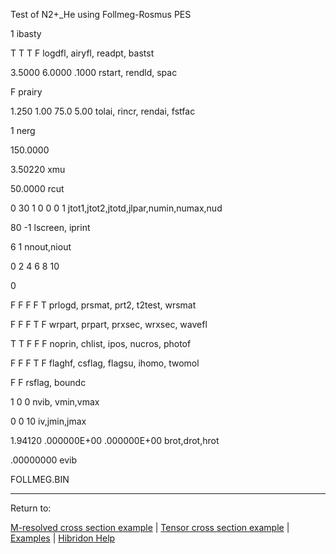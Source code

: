 

Test of N2+_He using Follmeg-Rosmus PES

1                             ibasty

T  T  T  F                     logdfl, airyfl, readpt, bastst

3.5000    6.0000     .1000   rstart, rendld, spac

F                              prairy

1.250      1.00    75.0  5.00  tolai, rincr, rendai, fstfac

1                             nerg

150.0000

3.50220                      xmu

50.0000                       rcut

0  30   1   0   0   0   1     jtot1,jtot2,jtotd,jlpar,numin,numax,nud

80  -1                         lscreen, iprint

6    1                       nnout,niout

0    2    4    6    8   10

0

F  F  F  F  T                  prlogd, prsmat, prt2, t2test, wrsmat

F  F  F  T  F                  wrpart, prpart, prxsec, wrxsec, wavefl

T  T  F  F  F                  noprin, chlist, ipos, nucros, photof

F  F  F  T  F                  flaghf, csflag, flagsu, ihomo, twomol

F  F                           rsflag, boundc

1   0   0                     nvib, vmin,vmax

0   0  10                                     iv,jmin,jmax

1.94120       .000000E+00   .000000E+00       brot,drot,hrot

.00000000                                  evib

FOLLMEG.BIN


------------------------------


Return to:


[M-resolved cross section example](mrcrs.ex.html)     |  [Tensor cross section example](tenxsc.ex.html)    |  [Examples](examples.html)   |  [Hibridon Help](hibhelp.html)
